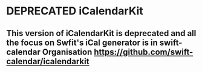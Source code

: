 # DEPRECATED iCalendarKit 

## This version of iCalendarKit is deprecated and all the focus on Swfit's iCal generator is in swift-calendar Organisation https://github.com/swift-calendar/icalendarkit
